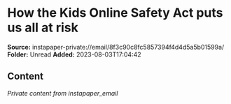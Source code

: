 # How the Kids Online Safety Act puts us all at risk

**Source:** instapaper-private://email/8f3c90c8fc5857394f4d4d5a5b01599a/
**Folder:** Unread
**Added:** 2023-08-03T17:04:42




## Content
*Private content from instapaper_email*
